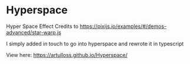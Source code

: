 # Hyperspace
 Hyper Space Effect
 Credits to https://pixijs.io/examples/#/demos-advanced/star-warp.js
 
 I simply added in touch to go into hyperspace and rewrote it in typescript

View here: https://artulloss.github.io/Hyperspace/
